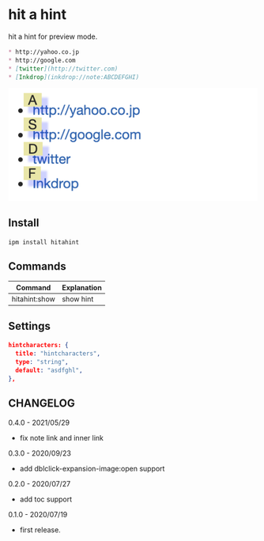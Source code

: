 # hit a hint

hit a hint for preview mode.


```md
* http://yahoo.co.jp
* http://google.com
* [twitter](http://twitter.com)
* [Inkdrop](inkdrop://note:ABCDEFGHI)
```

![Screenshot](https://raw.githubusercontent.com/basyura/inkdrop-hitahint/master/images/preview.png)

## Install

```
ipm install hitahint
```

## Commands

| Command       | Explanation |
| ------------- | ----------- |
| hitahint:show | show hint   |

## Settings

```json
hintcharacters: {
  title: "hintcharacters",
  type: "string",
  default: "asdfghl",
},
```

## CHANGELOG

0.4.0 - 2021/05/29

* fix note link and inner link

0.3.0 - 2020/09/23

* add dblclick-expansion-image:open support

0.2.0 - 2020/07/27

* add toc support

0.1.0 - 2020/07/19

* first release.
